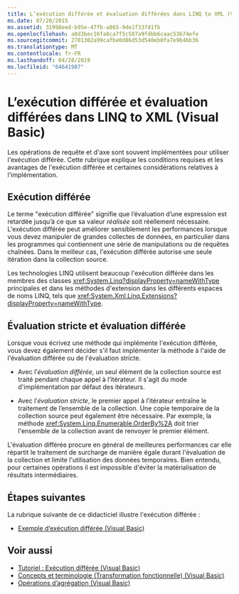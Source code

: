 ```yaml
---
title: L’exécution différée et évaluation différées dans LINQ to XML (Visual Basic)
ms.date: 07/20/2015
ms.assetid: 31998eed-b95e-47fb-a865-9de1f337d1fb
ms.openlocfilehash: a8d3bec16fa8ca7f5c587a9fdbb6caac53b74efe
ms.sourcegitcommit: 2701302a99cafbe0d86d53d540eb0fa7e9b46b36
ms.translationtype: MT
ms.contentlocale: fr-FR
ms.lasthandoff: 04/28/2019
ms.locfileid: "64641987"
---
```

# <a name="deferred-execution-and-lazy-evaluation-in-linq-to-xml-visual-basic"></a>L’exécution différée et évaluation différées dans LINQ to XML (Visual Basic)
Les opérations de requête et d'axe sont souvent implémentées pour utiliser l'exécution différée. Cette rubrique explique les conditions requises et les avantages de l'exécution différée et certaines considérations relatives à l'implémentation.  
  
## <a name="deferred-execution"></a>Exécution différée  
 Le terme "exécution différée" signifie que l’évaluation d’une expression est retardée jusqu’à ce que sa valeur *réalisée* soit réellement nécessaire. L'exécution différée peut améliorer sensiblement les performances lorsque vous devez manipuler de grandes collectes de données, en particulier dans les programmes qui contiennent une série de manipulations ou de requêtes chaînées. Dans le meilleur cas, l'exécution différée autorise une seule itération dans la collection source.  
  
 Les technologies LINQ utilisent beaucoup l'exécution différée dans les membres des classes <xref:System.Linq?displayProperty=nameWithType> principales et dans les méthodes d'extension dans les différents espaces de noms LINQ, tels que <xref:System.Xml.Linq.Extensions?displayProperty=nameWithType>.  
  
## <a name="eager-vs-lazy-evaluation"></a>Évaluation stricte et évaluation différée  
 Lorsque vous écrivez une méthode qui implémente l'exécution différée, vous devez également décider s'il faut implémenter la méthode à l'aide de l'évaluation différée ou de l'évaluation stricte.  
  
- Avec l’*évaluation différée*, un seul élément de la collection source est traité pendant chaque appel à l’itérateur. Il s'agit du mode d'implémentation par défaut des itérateurs.  
  
- Avec l’*évaluation stricte*, le premier appel à l’itérateur entraîne le traitement de l’ensemble de la collection. Une copie temporaire de la collection source peut également être nécessaire. Par exemple, la méthode <xref:System.Linq.Enumerable.OrderBy%2A> doit trier l'ensemble de la collection avant de renvoyer le premier élément.  
  
 L'évaluation différée procure en général de meilleures performances car elle répartit le traitement de surcharge de manière égale durant l'évaluation de la collection et limite l'utilisation des données temporaires. Bien entendu, pour certaines opérations il est impossible d'éviter la matérialisation de résultats intermédiaires.  
  
## <a name="next-steps"></a>Étapes suivantes  
 La rubrique suivante de ce didacticiel illustre l'exécution différée :  
  
- [Exemple d’exécution différée (Visual Basic)](../../../../visual-basic/programming-guide/concepts/linq/deferred-execution-example.md)  
  
## <a name="see-also"></a>Voir aussi

- [Tutoriel : Exécution différée (Visual Basic)](../../../../visual-basic/programming-guide/concepts/linq/tutorial-deferred-execution.md)
- [Concepts et terminologie (Transformation fonctionnelle) (Visual Basic)](../../../../visual-basic/programming-guide/concepts/linq/concepts-and-terminology-functional-transformation.md)
- [Opérations d’agrégation (Visual Basic)](../../../../visual-basic/programming-guide/concepts/linq/aggregation-operations.md)
